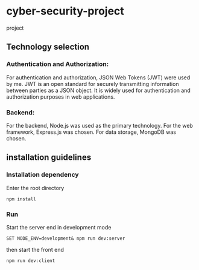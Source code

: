 # cyber-security-project
project

## Technology selection

### Authentication and Authorization:

For authentication and authorization, JSON Web Tokens (JWT) were used by me. JWT is an open standard for securely transmitting information between parties as a JSON object. It is widely used for authentication and authorization purposes in web applications. 

### Backend:

For the backend, Node.js was used as the primary technology.
For the web framework, Express.js was chosen. 
For data storage, MongoDB was chosen.

## installation guidelines

### Installation dependency
Enter the root directory
```
npm install
```
### Run
Start the server end in development mode
```
SET NODE_ENV=development& npm run dev:server
```
then start the front end
```
npm run dev:client
```
